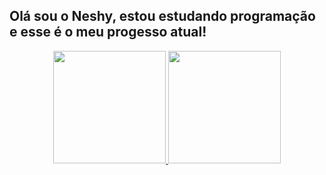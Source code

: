  ## Olá sou o Neshy, estou estudando programação e esse é o meu progesso atual!

<div align="center">
<a href="https://github.com/YoungNeshy">
  <img height="180em" src="https://github-readme-stats.vercel.app/api?username=rafaballerini&show_icons=true&theme=dracula&include_all_commits=true&count_private=true"/>
  <img height="180em" src="https://github-readme-stats.vercel.app/api/top-langs/?username=rafaballerini&layout=compact&langs_count=7&theme=dracula"/>
